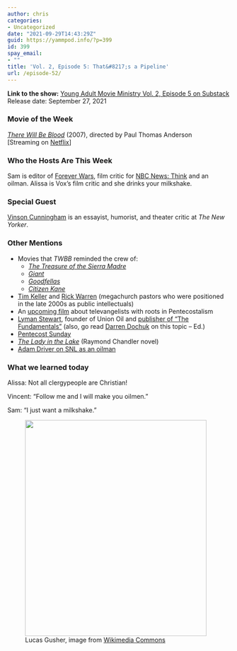 ```yaml
---
author: chris
categories:
- Uncategorized
date: "2021-09-29T14:43:29Z"
guid: https://yammpod.info/?p=399
id: 399
spay_email:
- ""
title: 'Vol. 2, Episode 5: That&#8217;s a Pipeline'
url: /episode-52/
---
```

 

**Link to the show:** <a href="https://yammpod.substack.com/p/vol-2-episode-5-thats-a-pipeline" data-type="URL">Young Adult Movie Ministry Vol. 2, Episode 5 on Substack</a>  
Release date: September 27, 2021

### Movie of the Week

_[There Will Be Blood](https://www.imdb.com/title/tt0469494/)_ (2007), directed by Paul Thomas Anderson  
[Streaming on [Netflix](https://www.netflix.com/watch/70075473)]

### Who the Hosts Are This Week

Sam is editor of [Forever Wars](https://foreverwars.substack.com/), film critic for [NBC News: Think](https://www.nbcnews.com/think) and an oilman. Alissa is Vox&#8217;s film critic and she drinks your milkshake.

### Special Guest

[Vinson Cunningham](https://twitter.com/vcunningham/) is an essayist, humorist, and theater critic at _The New Yorker_.

### Other Mentions

  * Movies that _TWBB_ reminded the crew of:
      * _[The Treasure of the Sierra Madre](https://www.imdb.com/title/tt0040897/)_
      * _[Giant](https://www.imdb.com/title/tt0049261/?ref_=nv_sr_srsg_7)_
      * _[Goodfellas](https://www.imdb.com/title/tt0099685)_
      * _[Citizen Kane](https://www.imdb.com/title/tt0033467)_
  * [Tim Keller](https://en.wikipedia.org/wiki/Tim_Keller_(pastor)) and [Rick Warren](https://en.wikipedia.org/wiki/Rick_Warren) (megachurch pastors who were positioned in the late 2000s as public intellectuals)
  * An [upcoming film](https://www.imdb.com/title/tt9115530/) about televangelists with roots in Pentecostalism
  * [Lyman Stewart](https://en.wikipedia.org/wiki/Lyman_Stewart), founder of Union Oil and [publisher of &#8220;The Fundamentals&#8221;](https://www.biola.edu/blogs/biola-magazine/2014/the-untold-story-of-the-fundamentals) (also, go read [Darren Dochuk](https://bookshop.org/a/20775/9780465060863) on this topic &#8211; Ed.)
  * [Pentecost Sunday](https://en.wikipedia.org/wiki/Pentecost)
  * _[The Lady in the Lake](https://bookshop.org/a/20775/9780394758251)_ (Raymond Chandler novel)
  * [Adam Driver on SNL as an oilman](https://www.youtube.com/watch?v=t7HD2xG92-0)

### What we learned today

Alissa: Not all clergypeople are Christian!

Vincent: &#8220;Follow me and I will make you oilmen.&#8221;

Sam: &#8220;I just want a milkshake.&#8221;

<div class="wp-block-image">
  <figure class="aligncenter size-full"><img loading="lazy" width="410" height="488" src="https://yammpod.info/wp-content/uploads/2021/09/Lucas_gusher.jpg" alt="" class="wp-image-400" srcset="https://yammpod.info/wp-content/uploads/2021/09/Lucas_gusher.jpg 410w, https://yammpod.info/wp-content/uploads/2021/09/Lucas_gusher-252x300.jpg 252w" sizes="(max-width: 410px) 100vw, 410px" /><figcaption>Lucas Gusher, image from <a href="https://upload.wikimedia.org/wikipedia/commons/d/d8/Lucas_gusher.jpg">Wikimedia Commons</a></figcaption></figure>
</div>